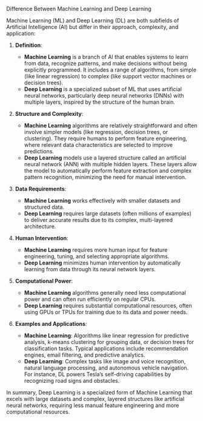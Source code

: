Difference Between Machine Learning and Deep Learning

Machine Learning (ML) and Deep Learning (DL) are both subfields of Artificial Intelligence (AI) but differ in their approach, complexity, and application:

1. **Definition**:
   - **Machine Learning** is a branch of AI that enables systems to learn from data, recognize patterns, and make decisions without being explicitly programmed. It includes a range of algorithms, from simple (like linear regression) to complex (like support vector machines or decision trees).
   - **Deep Learning** is a specialized subset of ML that uses artificial neural networks, particularly deep neural networks (DNNs) with multiple layers, inspired by the structure of the human brain.

2. **Structure and Complexity**:
   - **Machine Learning** algorithms are relatively straightforward and often involve simpler models (like regression, decision trees, or clustering). They require humans to perform feature engineering, where relevant data characteristics are selected to improve predictions.
   - **Deep Learning** models use a layered structure called an artificial neural network (ANN) with multiple hidden layers. These layers allow the model to automatically perform feature extraction and complex pattern recognition, minimizing the need for manual intervention.

3. **Data Requirements**:
   - **Machine Learning** works effectively with smaller datasets and structured data.
   - **Deep Learning** requires large datasets (often millions of examples) to deliver accurate results due to its complex, multi-layered architecture.

4. **Human Intervention**:
   - **Machine Learning** requires more human input for feature engineering, tuning, and selecting appropriate algorithms.
   - **Deep Learning** minimizes human intervention by automatically learning from data through its neural network layers.

5. **Computational Power**:
   - **Machine Learning** algorithms generally need less computational power and can often run efficiently on regular CPUs.
   - **Deep Learning** requires substantial computational resources, often using GPUs or TPUs for training due to its data and power needs.

6. **Examples and Applications**:
   - **Machine Learning**: Algorithms like linear regression for predictive analysis, k-means clustering for grouping data, or decision trees for classification tasks. Typical applications include recommendation engines, email filtering, and predictive analytics.
   - **Deep Learning**: Complex tasks like image and voice recognition, natural language processing, and autonomous vehicle navigation. For instance, DL powers Tesla’s self-driving capabilities by recognizing road signs and obstacles.

In summary, Deep Learning is a specialized form of Machine Learning that excels with large datasets and complex, layered structures like artificial neural networks, requiring less manual feature engineering and more computational resources.
